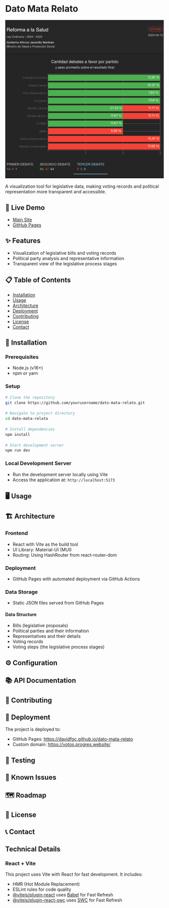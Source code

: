 # Dato Mata Relato

![Project Banner](public/images/thumbnail.png)
<!-- TODO: [ ] Add badges for license, etc. -->

A visualization tool for legislative data, making voting records and political representation more transparent and accessible.

## 🚀 Live Demo

- [Main Site](https://votos.progres.website/)
- [GitHub Pages](https://davidfgc.github.io/dato-mata-relato)

## ✨ Features

<!-- TODO: [ ] Add key features with brief descriptions -->
- Visualization of legislative bills and voting records
- Political party analysis and representative information
- Transparent view of the legislative process stages

## 📋 Table of Contents

- [Installation](#installation)
- [Usage](#usage)
- [Architecture](#architecture)
- [Deployment](#deployment)
- [Contributing](#contributing)
- [License](#license)
- [Contact](#contact)

## 🔧 Installation

### Prerequisites

- Node.js (v16+)
- npm or yarn

### Setup

```bash
# Clone the repository
git clone https://github.com/yourusername/dato-mata-relato.git

# Navigate to project directory
cd dato-mata-relato

# Install dependencies
npm install

# Start development server
npm run dev
```

### Local Development Server
- Run the development server locally using Vite
- Access the application at: `http://localhost:5173`

## 🖥️ Usage

<!-- TODO: [ ] Add usage instructions, screenshots and examples -->

## 🏗️ Architecture

### Frontend
- React with Vite as the build tool
- UI Library: Material-UI (MUI)
- Routing: Using HashRouter from react-router-dom

### Deployment
- GitHub Pages with automated deployment via GitHub Actions

### Data Storage
- Static JSON files served from GitHub Pages

#### Data Structure
- Bills (legislative proposals)
- Political parties and their information
- Representatives and their details
- Voting records
- Voting steps (the legislative process stages)

## ⚙️ Configuration

<!-- TODO: [ ] Add configuration options and environment variables -->

## 📚 API Documentation

<!-- TODO: [ ] Document API endpoints if applicable -->

## 👥 Contributing

<!-- TODO: [ ] Add contribution guidelines -->

## 🚢 Deployment

The project is deployed to:

- GitHub Pages: https://davidfgc.github.io/dato-mata-relato
- Custom domain: https://votos.progres.website/

## 🧪 Testing

<!-- TODO: [ ] Add testing instructions -->

## 🐞 Known Issues

<!-- TODO: [ ] Document any known issues -->

## 🗺️ Roadmap

<!-- TODO: [ ] Add future development plans -->

## 📄 License

<!-- TODO: [ ] Add license information -->

## 📞 Contact

<!-- TODO: [ ] Add contact information -->

## Technical Details

### React + Vite

This project uses Vite with React for fast development. It includes:

- HMR (Hot Module Replacement)
- ESLint rules for code quality
- [@vitejs/plugin-react](https://github.com/vitejs/vite-plugin-react/blob/main/packages/plugin-react/README.md) uses [Babel](https://babeljs.io/) for Fast Refresh
- [@vitejs/plugin-react-swc](https://github.com/vitejs/vite-plugin-react-swc) uses [SWC](https://swc.rs/) for Fast Refresh

